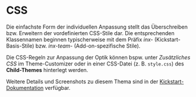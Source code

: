 # CSS

Die einfachste Form der individuellen Anpassung stellt das Überschreiben bzw. Erweitern der vordefinierten CSS-Stile dar. Die entsprechenden Klassennamen beginnen typischerweise mit dem Präfix *inx-* (Kickstart-Basis-Stile) bzw. *inx-team-* (Add-on-spezifische Stile).

Die CSS-Regeln zur Anpassung der Optik können bspw. unter *Zusätzliches CSS* im Theme-Customizer oder in einer CSS-Datei (z. B. `style.css`) des **Child-Themes** hinterlegt werden.

Weitere Details und Screenshots zu diesem Thema sind in der [Kickstart-Dokumentation](https://docs.immonex.de/kickstart/#/anpassung-erweiterung/css) verfügbar.